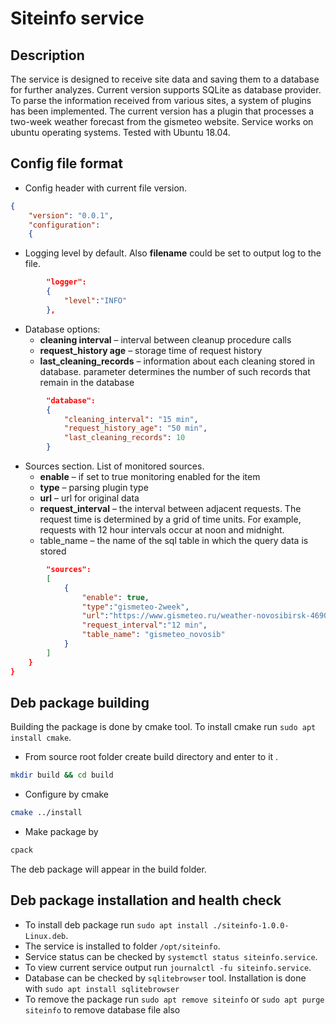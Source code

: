 # Siteinfo service

## Description

The service is designed to receive site data and
saving them to a database for further analyzes.
Current version supports SQLite as database provider.
To parse the information received from various sites,
a system of plugins has been implemented.
The current version has a plugin that processes
a two-week weather forecast from the gismeteo website.
Service works on ubuntu operating systems. Tested with
Ubuntu 18.04.

## Config file format

- Config header with current file version.

```json
{
    "version": "0.0.1",
    "configuration":
    {
```

- Logging level by default.
  Also **filename** could be set to output log to the file.

```json
        "logger":
        {
            "level":"INFO"
        },
```

- Database options:
  - **cleaning interval** – interval between cleanup procedure calls
  - **request_history age** – storage time of request history
  - **last_cleaning_records** – information about each cleaning stored in database.
    parameter determines the number of such records that remain in the database

```json
        "database":
        {
            "cleaning_interval": "15 min",
            "request_history_age": "50 min",
            "last_cleaning_records": 10
        }
```

- Sources section. List of monitored sources.
  - **enable** – if set to true monitoring enabled for the item
  - **type** – parsing plugin type
  - **url** – url for original data
  - **request_interval** – the interval between adjacent requests.
  The request time is determined by a grid of time units. For example,
  requests with 12 hour intervals occur at noon and midnight.
  - table_name – the name of the sql table in which the query data is stored

```json
        "sources":
        [
            {
                "enable": true,
                "type":"gismeteo-2week",
                "url":"https://www.gismeteo.ru/weather-novosibirsk-4690/2-weeks/",
                "request_interval":"12 min",
                "table_name": "gismeteo_novosib"
            }
        ]
    }
}

```

## Deb package building

Building the package is done by cmake tool.
To install cmake run ```sudo apt install cmake```.

- From source root folder create build directory and enter to it .

``` bash
mkdir build && cd build
```

- Configure by cmake

``` bash
cmake ../install
```

- Make package by

``` bash
cpack
```

The deb package will appear in the build folder.

## Deb package installation and health check

- To install deb package run ```sudo apt install ./siteinfo-1.0.0-Linux.deb```.
- The service is installed to folder ```/opt/siteinfo```.
- Service status can be checked by ```systemctl status siteinfo.service```.
- To view current service output run ```journalctl -fu siteinfo.service```.
- Database can be checked by ```sqlitebrowser``` tool.
  Installation is done with ```sudo apt install sqlitebrowser```
- To remove the package run ```sudo apt remove siteinfo```
  or ```sudo apt purge siteinfo``` to remove database file also
